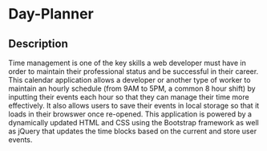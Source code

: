 # Day-Planner

## Description

Time management is one of the key skills a web developer must have in order to maintain their professional status and be successful in their career. This calendar application allows a developer or another type of worker to maintain an hourly schedule (from 9AM to 5PM, a common 8 hour shift) by inputting their events each hour so that they can manage their time more effectively. It also allows users to save their events in local storage so that it loads in their browswer once re-opened.  This application is powered by a dynamically updated HTML and CSS using the Bootstrap framework as well as jQuery that updates the time blocks based on the current and store user events. 

